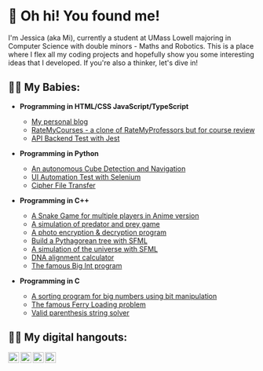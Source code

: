 <h1>👋 Oh hi! You found me!</h1>

I'm Jessica (aka Mi), currently a student at UMass Lowell majoring in Computer Science with double minors - Maths and Robotics. This is a place where I flex all my coding projects and hopefully show you some interesting ideas that I developed. If you're also a thinker, let's dive in!

<h2>👩‍💻 My Babies:</h2>

- <b>Programming in HTML/CSS JavaScript/TypeScript</b>
  - [My personal blog](https://github.com/jfm-code/my-blog)
  - [RateMyCourses - a clone of RateMyProfessors but for course review](https://github.com/jfm-code/rate-my-courses)
  - [API Backend Test with Jest](https://github.com/jfm-code/digitalauto-test-backend)
 
- <b>Programming in Python</b>
  - [An autonomous Cube Detection and Navigation](https://github.com/jfm-code/cube-pilot)
  - [UI Automation Test with Selenium](https://github.com/jfm-code/digitalauto-test-frontend)
  - [Cipher File Transfer](https://github.com/jfm-code/cipher-transfer)

- <b>Programming in C++</b>
  - [A Snake Game for multiple players in Anime version](https://github.com/jfm-code/2v2-snake-anime-edition)
  - [A simulation of predator and prey game](https://github.com/jfm-code/predator-prey-simulation)
  - [A photo encryption & decryption program](https://github.com/jfm-code/photo-encrypt-decrypt)
  - [Build a Pythagorean tree with SFML](https://github.com/jfm-code/pythagorean-tree)
  - [A simulation of the universe with SFML](https://github.com/jfm-code/universe-simulation)
  - [DNA alignment calculator](https://github.com/jfm-code/dna-alignment)
  - [The famous Big Int program](https://github.com/jfm-code/big-int)

- <b>Programming in C</b>
  - [A sorting program for big numbers using bit manipulation](https://github.com/jfm-code/bignum-filter)
  - [The famous Ferry Loading problem](https://github.com/jfm-code/ferry-loading)
  - [Valid parenthesis string solver](https://github.com/jfm-code/valid-string)



<h2> 💁‍♀️ My digital hangouts:</h2>

[<img align="left" alt="Gmail" width="22px" src="https://cdn.jsdelivr.net/npm/simple-icons@v3/icons/gmail.svg" />][gmail]
[<img align="left" alt="LinkedIn" width="22px" src="https://cdn.jsdelivr.net/npm/simple-icons@v3/icons/linkedin.svg" />][linkedin]
[<img align="left" alt="Facebook" width="22px" src="https://cdn.jsdelivr.net/npm/simple-icons@v3/icons/facebook.svg" />][facebook]
[<img align="left" alt="Instagram" width="22px" src="https://cdn.jsdelivr.net/npm/simple-icons@v3/icons/instagram.svg" />][instagram]

[gmail]: mailto:my.giangvu@gmail.com
[instagram]: https://www.instagram.com/jfm_blog/
[facebook]: https://www.facebook.com/this.is.jfm/
[linkedin]: https://www.linkedin.com/in/jessica-vu-uml/
